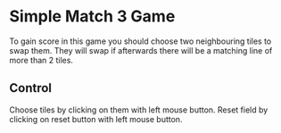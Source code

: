 # Simple Match 3 Game
To gain score in this game you should choose two neighbouring tiles to swap them. They will swap if afterwards there will be a matching line of more than 2 tiles.
## Control
Choose tiles by clicking on them with left mouse button.
Reset field by clicking on reset button with left mouse button.